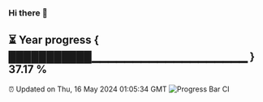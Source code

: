 ### Hi there 👋
⏳ Year progress { ███████████▁▁▁▁▁▁▁▁▁▁▁▁▁▁▁▁▁▁▁ } 37.17 %
---
⏰ Updated on Thu, 16 May 2024 01:05:34 GMT
![Progress Bar CI](https://github.com/liununu/liununu/workflows/Progress%20Bar%20CI/badge.svg)
